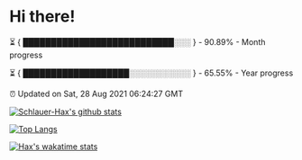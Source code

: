 # Hi there!

⏳ { ███████████████████████████░░░ } - 90.89% - Month progress

⏳ { ███████████████████░░░░░░░░░░░ } - 65.55% - Year progress

⏰ Updated on Sat, 28 Aug 2021 06:24:27 GMT


[![Schlauer-Hax's github stats](https://github-readme-stats.vercel.app/api?username=Schlauer-Hax&show_icons=true&theme=dark&count_private=true)](https://github.com/Schlauer-Hax)


[![Top Langs](https://github-readme-stats.vercel.app/api/top-langs/?username=Schlauer-Hax&layout=compact&theme=dark)](https://github.com/Schlauer-Hax?tab=repositories)


[![Hax's wakatime stats](https://github-readme-stats.vercel.app/api/wakatime?username=Hax&theme=dark)](https://wakatime.com/@Hax)

